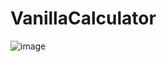# VanillaCalculator

![image](https://user-images.githubusercontent.com/122852487/215945216-bbba6691-c956-4689-87c2-3fddaa173705.png)

